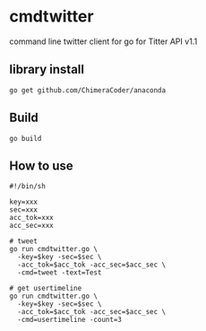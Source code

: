 # cmdtwitter

command line twitter client for go for Titter API v1.1

## library install

```
go get github.com/ChimeraCoder/anaconda
```

## Build

```
go build
```

## How to use

```
#!/bin/sh

key=xxx
sec=xxx
acc_tok=xxx
acc_sec=xxx

# tweet
go run cmdtwitter.go \
  -key=$key -sec=$sec \
  -acc_tok=$acc_tok -acc_sec=$acc_sec \
  -cmd=tweet -text=Test

# get usertimeline
go run cmdtwitter.go \
  -key=$key -sec=$sec \
  -acc_tok=$acc_tok -acc_sec=$acc_sec \
  -cmd=usertimeline -count=3
```


